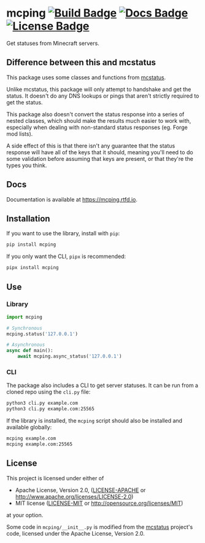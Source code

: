 # mcping [![Build Badge]](https://gitlab.com/MysteryBlokHed/mcping/-/pipelines) [![Docs Badge]](https://mcping.readthedocs.io/en/latest/) [![License Badge]](#license)

Get statuses from Minecraft servers.

## Difference between this and mcstatus

This package uses some classes and functions from [mcstatus].

Unlike mcstatus, this package will only attempt to handshake and get the status.
It doesn't do any DNS lookups or pings that aren't strictly required to get the status.

This package also doesn't convert the status response into a series of nested classes,
which should make the results much easier to work with, especially when dealing with
non-standard status responses (eg. Forge mod lists).

A side effect of this is that there isn't any guarantee that the status response
will have all of the keys that it should, meaning you'll need to do some validation
before assuming that keys are present, or that they're the types you think.

## Docs

Documentation is available at <https://mcping.rtfd.io>.

## Installation

If you want to use the library, install with `pip`:

```sh
pip install mcping
```

If you only want the CLI, `pipx` is recommended:

```sh
pipx install mcping
```

## Use

### Library

```python
import mcping

# Synchronous
mcping.status('127.0.0.1')

# Asynchronous
async def main():
    await mcping.async_status('127.0.0.1')
```

### CLI

The package also includes a CLI to get server statuses.
It can be run from a cloned repo using the `cli.py` file:

```sh
python3 cli.py example.com
python3 cli.py example.com:25565
```

If the library is installed, the `mcping` script should also be installed and available globally:

```sh
mcping example.com
mcping example.com:25565
```

## License

This project is licensed under either of

- Apache License, Version 2.0, ([LICENSE-APACHE](LICENSE-APACHE) or
  <http://www.apache.org/licenses/LICENSE-2.0>)
- MIT license ([LICENSE-MIT](LICENSE-MIT) or
  <http://opensource.org/licenses/MIT>)

at your option.

Some code in `mcping/__init__.py` is modified from the [mcstatus] project's code,
licensed under the Apache License, Version 2.0.

[build badge]: https://img.shields.io/gitlab/pipeline-status/MysteryBlokHed/mcping
[docs badge]: https://img.shields.io/readthedocs/mcping
[license badge]: https://img.shields.io/badge/license-MIT%20or%20Apache--2.0-green
[mcstatus]: https://github.com/py-mine/mcstatus
